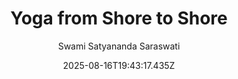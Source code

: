 ---
title: "Yoga from Shore to Shore"
date: "2025-08-16T19:43:17.435Z"
author: "Swami Satyananda Saraswati"
read_year: "NO"
recommendation: '3'
url: /bookshelf/yoga-from-shore-to-shore
---